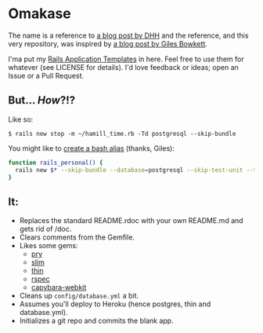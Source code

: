# Omakase

The name is a reference to [a blog post by DHH](http://david.heinemeierhansson.com/2012/rails-is-omakase.html)
and the reference, and this very repository, was inspired by [a blog post by
Giles Bowkett](http://gilesbowkett.blogspot.com/2013/01/we-can-solve-multiple-default-stacks.html).

I'ma put my [Rails Application Templates](http://guides.rubyonrails.org/rails_application_templates.html)
in here. Feel free to use them for whatever (see LICENSE for details). I'd love
feedback or ideas; open an Issue or a Pull Request.

## But... *How*?!?

Like so:

    $ rails new stop -m ~/hamill_time.rb -Td postgresql --skip-bundle

You might like to [create a bash alias](https://gist.github.com/4662043)
(thanks, Giles):

```bash
function rails_personal() {
  rails new $* --skip-bundle --database=postgresql --skip-test-unit --template=https://raw.github.com/benhamill/omakase/master/hamill_time.rb
}
```

## It:

* Replaces the standard README.rdoc with your own README.md and gets rid of
  /doc.
* Clears comments from the Gemfile.
* Likes some gems:
  * [pry](https://github.com/pry/pry)
  * [slim](https://github.com/slim-template/slim)
  * [thin](https://github.com/macournoyer/thin)
  * [rspec](https://github.com/rspec/rspec)
  * [capybara-webkit](https://github.com/thoughtbot/capybara-webkit)
* Cleans up `config/database.yml` a bit.
* Assumes you'll deploy to Heroku (hence postgres, thin and database.yml).
* Initializes a git repo and commits the blank app.

